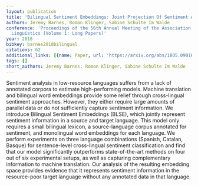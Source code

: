 ```yaml
---
layout: publication
title: 'Bilingual Sentiment Embeddings: Joint Projection Of Sentiment Across Languages'
authors: Jeremy Barnes, Roman Klinger, Sabine Schulte Im Walde
conference: 'Proceedings of the 56th Annual Meeting of the Association for Computational
  Linguistics (Volume 1: Long Papers)'
year: 2018
bibkey: barnes2018bilingual
citations: 62
additional_links: [{name: Paper, url: 'https://arxiv.org/abs/1805.09016'}]
tags: []
short_authors: Jeremy Barnes, Roman Klinger, Sabine Schulte Im Walde
---
```

Sentiment analysis in low-resource languages suffers from a lack of annotated
corpora to estimate high-performing models. Machine translation and bilingual
word embeddings provide some relief through cross-lingual sentiment approaches.
However, they either require large amounts of parallel data or do not
sufficiently capture sentiment information. We introduce Bilingual Sentiment
Embeddings (BLSE), which jointly represent sentiment information in a source
and target language. This model only requires a small bilingual lexicon, a
source-language corpus annotated for sentiment, and monolingual word embeddings
for each language. We perform experiments on three language combinations
(Spanish, Catalan, Basque) for sentence-level cross-lingual sentiment
classification and find that our model significantly outperforms
state-of-the-art methods on four out of six experimental setups, as well as
capturing complementary information to machine translation. Our analysis of the
resulting embedding space provides evidence that it represents sentiment
information in the resource-poor target language without any annotated data in
that language.